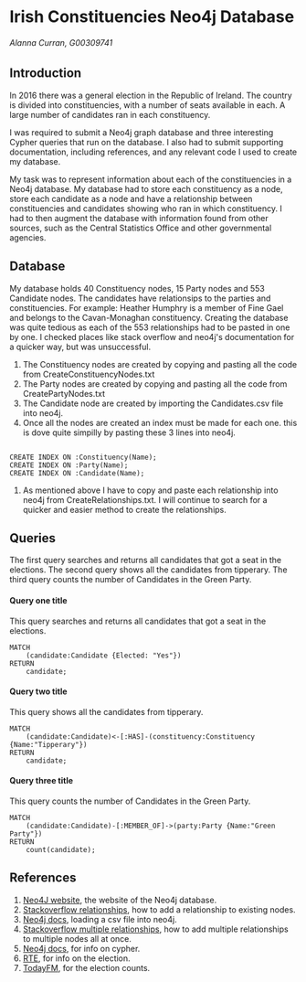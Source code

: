 # Irish Constituencies Neo4j Database
###### Alanna Curran, G00309741

## Introduction
In 2016 there was a general election in the Republic of Ireland. The country is divided into constituencies, with a number of seats available in each. A large number of candidates ran in each constituency.

I was required to submit a Neo4j graph database and three interesting Cypher queries that run on the database. I also had to submit supporting documentation, including references, and any relevant code I used to create my database.

My task was to represent information about each of the constituencies in a Neo4j database. My database had to store each constituency as a node, store each candidate as a node and have a relationship between constituencies and candidates showing who ran in which constituency. I had to then augment the database with information found from other sources, such as the Central Statistics Office and other governmental agencies.

## Database
My database holds 40 Constituency nodes, 15 Party nodes and 553 Candidate nodes.
The candidates have relationsips to the parties and constituencies. For example: Heather Humphry is a member of Fine Gael and belongs to the Cavan-Monaghan constituency. 
Creating the database was quite tedious as each of the 553 relationships had to be pasted in one by one. I checked places like stack overflow and neo4j's documentation for a quicker way, but was unsuccessful.

1. The Constituency nodes are created by copying and pasting all the code from CreateConstituencyNodes.txt
1. The Party nodes are created by copying and pasting all the code from CreatePartyNodes.txt
1. The Candidate node are created by importing the Candidates.csv file into neo4j.
1. Once all the nodes are created an index must be made for each one. this is dove quite simpilly by pasting these 3 lines into neo4j.
```cypher

CREATE INDEX ON :Constituency(Name);
CREATE INDEX ON :Party(Name);
CREATE INDEX ON :Candidate(Name);

```
1. As mentioned above I have to copy and paste each relationship into neo4j from CreateRelationships.txt. I will continue to search for a quicker and easier method to create the relationships.

## Queries
The first query searches and returns all candidates that got a seat in the elections.
The second query shows all the candidates from tipperary.
The third query counts the number of Candidates in the Green Party.

#### Query one title
This query searches and returns all candidates that got a seat in the elections.
```cypher
MATCH
	(candidate:Candidate {Elected: "Yes"})
RETURN
	candidate;
```

#### Query two title
This query shows all the candidates from tipperary.
```cypher
MATCH
	(candidate:Candidate)<-[:HAS]-(constituency:Constituency {Name:"Tipperary"})
RETURN
	candidate;
```

#### Query three title
This query counts the number of Candidates in the Green Party.
```cypher
MATCH
	(candidate:Candidate)-[:MEMBER_OF]->(party:Party {Name:"Green Party"})
RETURN
	count(candidate);
```

## References
1. [Neo4J website](http://neo4j.com/), the website of the Neo4j database.
2. [Stackoverflow relationships](http://stackoverflow.com/questions/20456002/adding-relationship-to-existing-nodes-with-cypher), how to add a relationship to existing nodes.
3. [Neo4j docs](http://neo4j.com/docs/stable/query-load-csv.html), loading a csv file into neo4j.
4. [Stackoverflow multiple relationships](http://stackoverflow.com/questions/27924178/creating-multiple-relationships-to-existing-nodes-with-cypher), how to add multiple relationships to multiple nodes all at once.
5. [Neo4j docs](http://neo4j.com/docs/2.0/cypher-refcard/), for info on cypher.
6. [RTE](http://www.rte.ie/news/election-2016/), for info on the election.
7. [TodayFM](http://www.todayfm.com/mobile/index.php?id=26959), for the election counts.
